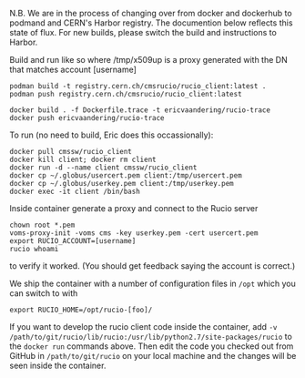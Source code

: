 N.B. We are in the process of changing over from docker and dockerhub to podmand and CERN's Harbor registry. 
The documention below reflects this state of flux. For new builds, please switch the build and instructions to Harbor.

Build and run like so where /tmp/x509up is a proxy generated with the DN that matches account [username]

    podman build -t registry.cern.ch/cmsrucio/rucio_client:latest .
    podman push registry.cern.ch/cmsrucio/rucio_client:latest

    docker build . -f Dockerfile.trace -t ericvaandering/rucio-trace
    docker push ericvaandering/rucio-trace

    
To run (no need to build, Eric does this occassionally):

    docker pull cmssw/rucio_client
    docker kill client; docker rm client
    docker run -d --name client cmssw/rucio_client
    docker cp ~/.globus/usercert.pem client:/tmp/usercert.pem
    docker cp ~/.globus/userkey.pem client:/tmp/userkey.pem
    docker exec -it client /bin/bash

Inside container generate a proxy and connect to the Rucio server

    chown root *.pem
    voms-proxy-init -voms cms -key userkey.pem -cert usercert.pem 
    export RUCIO_ACCOUNT=[username]
    rucio whoami

to verify it worked. (You should get feedback saying the account is correct.)

We ship the container with a number of configuration files in `/opt` which you can switch to with

    export RUCIO_HOME=/opt/rucio-[foo]/

If you want to develop the rucio client code inside the container, add ```-v /path/to/git/rucio/lib/rucio:/usr/lib/python2.7/site-packages/rucio```
to the ```docker run``` commands above. Then edit the code you checked out from GitHub in ```/path/to/git/rucio```
on your local machine and the changes will be seen inside the container.
